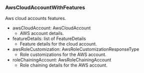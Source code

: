 ### AwsCloudAccountWithFeatures
Aws cloud accounts features.

- awsCloudAccount: AwsCloudAccount
  - AWS account details.
- featureDetails: list of FeatureDetails
  - Feature details for the cloud account.
- awsRoleCustomization: AwsRoleCustomizationResponseType
  - Role customizations for the AWS account.
- roleChainingAccount: AwsRoleChainingAccount
  - Role chaining details for the AWS account.
